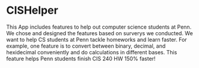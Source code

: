 # CISHelper
This App includes features to help out computer science students at Penn. We chose and designed the features based on surverys we conducted. We want to help CS students at Penn tackle homeworks and learn faster. 
For example, one feature is to convert between binary, decimal, and hexidecimal conveniently and do calculations in different bases. This feature helps Penn students finish CIS 240 HW 150% faster!
